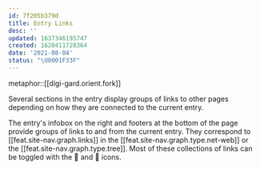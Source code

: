 ```yaml
---
id: 7f205b379d
title: Entry Links
desc: ''
updated: 1637346195747
created: 1620411728364
date: '2021-08-04'
status: "\U0001F33F"
---
```


metaphor::[[digi-gard.orient.fork]]


Several sections in the entry display groups of links to other pages depending on how they are connected to the current entry.

The entry's infobox on the right and footers at the bottom of the page provide groups of links to and from the current entry. They correspond to [[feat.site-nav.graph.links]] in the [[feat.site-nav.graph.type.net-web]] or the [[feat.site-nav.graph.type.tree]]. Most of these collections of links can be toggled with the 🚏 and 🧺 icons.
